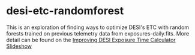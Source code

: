 # desi-etc-randomforest
This is an exploration of finding ways to optimize DESI's ETC with random forests trained on previous telemetry data from exposures-daily.fits. More detail can be found on the [Improving DESI Exposure Time Calculator Slideshow](https://docs.google.com/presentation/d/109zAjj5-1mi8YDfl0rRxocYNSrqs1EfgzJUCy6p96B0/edit?usp=sharing)
